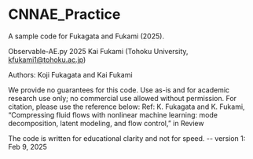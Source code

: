 # CNNAE_Practice
A sample code for Fukagata and Fukami (2025).

Observable-AE.py
2025 Kai Fukami (Tohoku University, kfukami1@tohoku.ac.jp)

Authors: Koji Fukagata and Kai Fukami

We provide no guarantees for this code.  Use as-is and for academic research use only; no commercial use allowed without permission. For citation, please use the reference below:
     Ref: K. Fukagata and K. Fukami,
     “Compressing fluid flows with nonlinear machine learning: mode decomposition, latent modeling, and flow control,”
     in Review

The code is written for educational clarity and not for speed.
-- version 1: Feb 9, 2025
